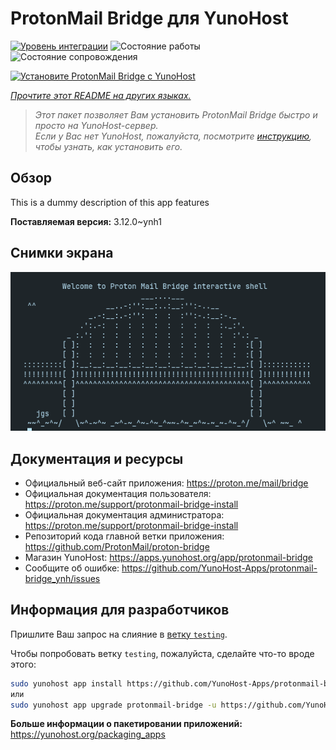<!--
Важно: этот README был автоматически сгенерирован <https://github.com/YunoHost/apps/tree/master/tools/readme_generator>
Он НЕ ДОЛЖЕН редактироваться вручную.
-->

# ProtonMail Bridge для YunoHost

[![Уровень интеграции](https://dash.yunohost.org/integration/protonmail-bridge.svg)](https://ci-apps.yunohost.org/ci/apps/protonmail-bridge/) ![Состояние работы](https://ci-apps.yunohost.org/ci/badges/protonmail-bridge.status.svg) ![Состояние сопровождения](https://ci-apps.yunohost.org/ci/badges/protonmail-bridge.maintain.svg)

[![Установите ProtonMail Bridge с YunoHost](https://install-app.yunohost.org/install-with-yunohost.svg)](https://install-app.yunohost.org/?app=protonmail-bridge)

*[Прочтите этот README на других языках.](./ALL_README.md)*

> *Этот пакет позволяет Вам установить ProtonMail Bridge быстро и просто на YunoHost-сервер.*  
> *Если у Вас нет YunoHost, пожалуйста, посмотрите [инструкцию](https://yunohost.org/install), чтобы узнать, как установить его.*

## Обзор

This is a dummy description of this app features


**Поставляемая версия:** 3.12.0~ynh1

## Снимки экрана

![Снимок экрана ProtonMail Bridge](./doc/screenshots/screenshot.png)

## Документация и ресурсы

- Официальный веб-сайт приложения: <https://proton.me/mail/bridge>
- Официальная документация пользователя: <https://proton.me/support/protonmail-bridge-install>
- Официальная документация администратора: <https://proton.me/support/protonmail-bridge-install>
- Репозиторий кода главной ветки приложения: <https://github.com/ProtonMail/proton-bridge>
- Магазин YunoHost: <https://apps.yunohost.org/app/protonmail-bridge>
- Сообщите об ошибке: <https://github.com/YunoHost-Apps/protonmail-bridge_ynh/issues>

## Информация для разработчиков

Пришлите Ваш запрос на слияние в [ветку `testing`](https://github.com/YunoHost-Apps/protonmail-bridge_ynh/tree/testing).

Чтобы попробовать ветку `testing`, пожалуйста, сделайте что-то вроде этого:

```bash
sudo yunohost app install https://github.com/YunoHost-Apps/protonmail-bridge_ynh/tree/testing --debug
или
sudo yunohost app upgrade protonmail-bridge -u https://github.com/YunoHost-Apps/protonmail-bridge_ynh/tree/testing --debug
```

**Больше информации о пакетировании приложений:** <https://yunohost.org/packaging_apps>

